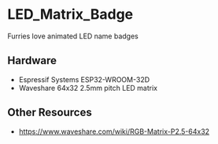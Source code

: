 # LED_Matrix_Badge
Furries love animated LED name badges

## Hardware
- Espressif Systems ESP32-WROOM-32D
- Waveshare 64x32 2.5mm pitch LED matrix

## Other Resources
- https://www.waveshare.com/wiki/RGB-Matrix-P2.5-64x32

